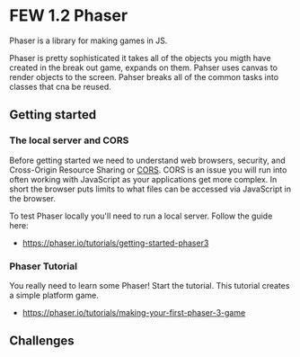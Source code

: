 # FEW 1.2 Phaser

Phaser is a library for making games in JS. 

Phaser is pretty sophisticated it takes all of the objects you migth have created in the break out game, expands on them. 
Pahser uses canvas to render objects to the screen. Pahser breaks all of the common tasks into classes that cna be reused. 

## Getting started

### The local server and CORS

Before getting started we need to understand web browsers, security, and Cross-Origin Resource Sharing or [CORS](https://developer.mozilla.org/en-US/docs/Web/HTTP/CORS). 
CORS is an issue you will run into often working with JavaScript as your applications get more complex. 
In short the browser puts limits to what files can be accessed via JavaScript in the browser. 

To test Phaser locally you'll need to run a local server. Follow the guide here: 

- https://phaser.io/tutorials/getting-started-phaser3

### Phaser Tutorial

You really need to learn some Phaser! Start the tutorial. This tutorial creates a simple platform game. 

- https://phaser.io/tutorials/making-your-first-phaser-3-game

## Challenges 



